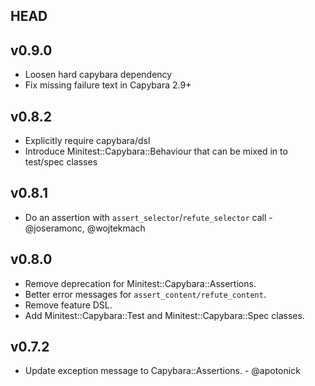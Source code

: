 ## HEAD

## v0.9.0

* Loosen hard capybara dependency
* Fix missing failure text in Capybara 2.9+

## v0.8.2

* Explicitly require capybara/dsl
* Introduce Minitest::Capybara::Behaviour that can be mixed in to test/spec classes

## v0.8.1

* Do an assertion with `assert_selector`/`refute_selector` call - @joseramonc, @wojtekmach

## v0.8.0

* Remove deprecation for Minitest::Capybara::Assertions.
* Better error messages for `assert_content/refute_content`.
* Remove feature DSL.
* Add Minitest::Capybara::Test and Minitest::Capybara::Spec classes.

## v0.7.2

* Update exception message to Capybara::Assertions. - @apotonick
